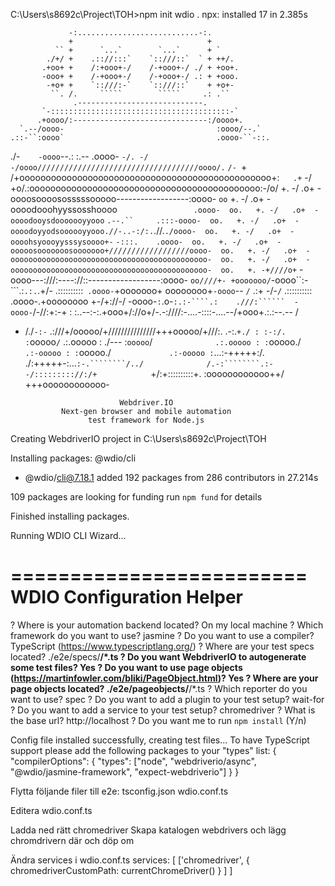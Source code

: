 C:\Users\s8692c\Project\TOH>npm init wdio .
npx: installed 17 in 2.385s

                 -:...........................-:.
                 +                              +
              `` +      `...`        `...`      + `
            ./+/ +    .:://:::`    `::///::`  ` + ++/.
           .+oo+ +    /:+ooo+-/    /-+ooo+-/ ./ + +oo+.
           -ooo+ +    /-+ooo+-/    /-+ooo+-/ .: + +ooo.
            -+o+ +    `::///:-`    `::///::`    + +o+-
             ``. /.     `````        `````     .: .``
                  .----------------------------.
           `-::::::::::::::::::::::::::::::::::::::::-`
          .+oooo/:------------------------------:/oooo+.
      `.--/oooo-                                  :oooo/--.`
    .::-``:oooo`                                  .oooo-``-::.
  ./-`    -oooo`--.: :.--                         .oooo-    `-/.
 -/`    `-/oooo////////////////////////////////////oooo/.`    `/-
`+`   `/+oooooooooooooooooooooooooooooooooooooooooooooooo+:`   .+`
-/    +o/.:oooooooooooooooooooooooooooooooooooooooooooo:-/o/    +.
-/   .o+  -oooosoooososssssooooo------------------:oooo- `oo`   +.
-/   .o+  -oooodooohyyssosshoooo`                 .oooo-  oo.   +.
-/   .o+  -oooodooysdooooooyyooo` `.--.``     .:::-oooo-  oo.   +.
-/   .o+  -oooodoyyodsoooooyyooo.//-..-:/:.`.//.`./oooo-  oo.   +.
-/   .o+  -oooohsyoooyysssysoooo+-`     `-:::.    .oooo-  oo.   +.
-/   .o+  -ooooosooooooosooooooo+//////////////////oooo-  oo.   +.
-/   .o+  -oooooooooooooooooooooooooooooooooooooooooooo-  oo.   +.
-/   .o+  -oooooooooooooooooooooooooooooooooooooooooooo-  oo.   +.
-+////o+` -oooo---:///:----://::------------------:oooo- `oo////+-
+ooooooo/`-oooo``:-```.:`.:.`.+/-    .::::::::::` .oooo-`+ooooooo+
oooooooo+`-oooo`-- `/` .:+  -/-`/`   .::::::::::  .oooo-.+oooooooo
+-/+://-/ -oooo-`:`.o-`:.:-````.:    .///:``````  -oooo-`/-//:+:-+
: :..--:-:.+ooo+/://o+/-.-:////:-....-::::-....--/+ooo+.:.:--.-- /
- /./`-:-` .:///+/ooooo/+///////////////+++ooooo/+///:. .-:.`+./ :
:-:/.           :`ooooo`/`              .:.ooooo :           ./---
                :`ooooo`/`              .:.ooooo :
                :`ooooo./`              .:-ooooo :
                :`ooooo./`              .:-ooooo :
            `...:-+++++:/.              ./:+++++-:...`
           :-.````````/../              /.-:````````.:-
          -/::::::::://:/+             `+/:+::::::::::+.
          :oooooooooooo++/              +++oooooooooooo-

                           Webdriver.IO
              Next-gen browser and mobile automation
                    test framework for Node.js


Creating WebdriverIO project in C:\Users\s8692c\Project\TOH

Installing packages:  @wdio/cli

+ @wdio/cli@7.18.1
added 192 packages from 286 contributors in 27.214s

109 packages are looking for funding
  run `npm fund` for details


Finished installing packages.

Running WDIO CLI Wizard...

=========================
WDIO Configuration Helper
=========================

? Where is your automation backend located? On my local machine
? Which framework do you want to use? jasmine
? Do you want to use a compiler? TypeScript (https://www.typescriptlang.org/)
? Where are your test specs located? ./e2e/specs/**/*.ts
? Do you want WebdriverIO to autogenerate some test files? Yes
? Do you want to use page objects (https://martinfowler.com/bliki/PageObject.html)? Yes
? Where are your page objects located? ./e2e/pageobjects/**/*.ts
? Which reporter do you want to use? spec
? Do you want to add a plugin to your test setup? wait-for
? Do you want to add a service to your test setup? chromedriver
? What is the base url? http://localhost
? Do you want me to run `npm install` (Y/n)




Config file installed successfully, creating test files...
To have TypeScript support please add the following packages to your "types" list:
{
  "compilerOptions": {
    "types": ["node", "webdriverio/async", "@wdio/jasmine-framework", "expect-webdriverio"]
  }
}


Flytta följande filer till e2e:
tsconfig.json
wdio.conf.ts


Editera wdio.conf.ts

Ladda ned rätt chromedriver
Skapa katalogen webdrivers och lägg chromdrivern där och döp om

Ändra services i wdio.conf.ts
services: [
        ['chromedriver',
            {            
                chromedriverCustomPath: currentChromeDriver()
            }
        ]
    ]
